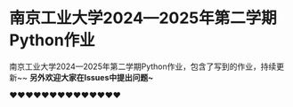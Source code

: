 # 南京工业大学2024—2025年第二学期Python作业
南京工业大学2024—2025年第二学期Python作业，包含了写到的作业，持续更新~~
**另外欢迎大家在Issues中提出问题~**

❤️​❤️​❤️​❤️​❤️​❤️​❤️​❤️​❤️​❤️​❤️​❤️​❤️​❤️​
